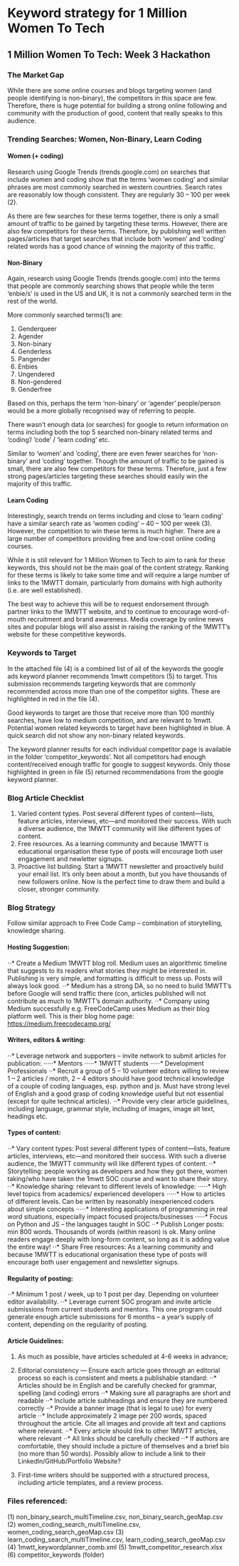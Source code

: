 # Keyword strategy for 1 Million Women To Tech
## 1 Million Women To Tech: Week 3 Hackathon

### The Market Gap
While there are some online courses and blogs targeting women (and people identifying is non-binary), the competitors in this space are few. Therefore, there is huge potential for building a strong online following and community with the production of good, content that really speaks to this audience.

### Trending Searches: Women, Non-Binary, Learn Coding

#### Women (+ coding)
Research using Google Trends (trends.google.com) on searches that include women and coding show that the terms ‘women coding’ and similar phrases are most commonly searched in western countries. Search rates are reasonably low though consistent. They are regularly 30 – 100 per week (2).

As there are few searches for these terms together, there is only a small amount of traffic to be gained by targeting these terms. However, there are also few competitors for these terms. Therefore, by publishing well written pages/articles that target searches that include both ‘women’ and ‘coding’ related words has a good chance of winning the majority of this traffic.


#### Non-Binary
Again, research using Google Trends (trends.google.com) into the terms that people are commonly searching shows that people while the term ‘enbie/s’ is used in the US and UK, it is not a commonly searched term in the rest of the world.

More commonly searched terms(1) are:
1.	Genderqueer
2.	Agender
3.	Non-binary
4.	Genderless
5.	Pangender
6.	Enbies
7.	Ungendered
8.	Non-gendered
9.	Genderfree

Based on this, perhaps the term ‘non-binary’ or ‘agender’ people/person would be a more globally recognised way of referring to people.

There wasn’t enough data (or searches) for google to return information on terms including both the top 5 searched non-binary related terms and ‘coding’/ ‘code’ / ‘learn coding’ etc.

Similar to ‘women’ and ‘coding’, there are even fewer searches for ‘non-binary’ and ‘coding’ together. Though the amount of traffic to be gained  is small, there are also few competitors for these terms. Therefore, just a few strong pages/articles targeting these searches should easily win the majority of this traffic.

#### Learn Coding
Interestingly, search trends on terms including and close to ‘learn coding’ have a similar search rate as ‘women coding’ – 40 – 100 per week (3). However, the competition to win these terms is much higher. There are a large number of competitors providing free and low-cost online coding courses.

While it is still relevant for 1 Million Women to Tech to aim to rank for these keywords, this should not be the main goal of the content strategy. Ranking for these terms is likely to take some time and will require a large number of links to the 1MWTT domain, particularly from domains with high authority (i.e. are well established).

The best way to achieve this will be to request endorsement through partner links to the 1MWTT website, and to continue to encourage word-of-mouth recruitment and brand awareness. Media coverage by online news sites and popular blogs will also assist in raising the ranking of the 1MWTT’s website for these competitive keywords.

### Keywords to Target
In the attached file (4) is a combined list of all of the keywords the google ads keyword planner recommends 1mwtt competitors (5) to target. This submission recommends targeting keywords that are commonly recommended across more than one of the competitor sights. These are highlighted in red in the file (4).

Good keywords to target are those that receive more than 100 monthly searches, have low to medium competition, and are relevant to 1mwtt. Potential women related keywords to target have been highlighted in blue. A quick search did not show any non-binary related keywords.

The keyword planner results for each individual competitor page is available in the folder ‘competitor_keywords’. Not all competitors had enough content/received enough traffic for google to suggest keywords. Only those highlighted in green in file (5) returned recommendations from the google keyword planner.

### Blog Article Checklist
1.	Varied content types. Post several different types of content—lists, feature articles, interviews, etc—and monitored their success. With such a diverse audience, the 1MWTT community will like different types of content.
2.	Free resources. As a learning community and because 1MWTT is educational organisation these type of posts will encourage both user engagement and newletter signups.
3.	Proactive list building. Start a 1MWTT newsletter and proactively build your email list. It’s only been about a month, but you have thousands of new followers online. Now is the perfect time to draw them and build a closer, stronger community.


### Blog Strategy
Follow similar approach to Free Code Camp – combination of storytelling, knowledge sharing.

#### Hosting Suggestion:
⋅⋅*	Create a Medium 1MWTT blog roll. Medium uses an algorithmic timeline that suggests to its readers what stories they might be interested in. Publishing is very simple, and formatting is difficult to mess up. Posts will always look good.
⋅⋅*	Medium has a strong DA, so no need to build 1MWTT’s before Google will send traffic there (con, articles published will not contribute as much to 1MWTT’s domain authority.
⋅⋅*	Company using Medium successfully e.g. FreeCodeCamp uses Medium as their blog platform well. This is their blog home page: https://medium.freecodecamp.org/

#### Writers, editors & writing:
⋅⋅*	Leverage network and supporters – invite network to submit articles for publication:
⋅⋅⋅⋅⋅*	Mentors
⋅⋅⋅⋅⋅*	1MWTT students
⋅⋅⋅⋅⋅*	Development Professionals
⋅⋅*	Recruit a group of 5 – 10 volunteer editors willing to review 1 – 2 articles / month, 2 – 4 editors should have good technical knowledge of a couple of coding languages, esp. python and js. Must have strong level of English and a good grasp of coding knowledge useful but not essential (except for quite technical articles).
⋅⋅*	Provide very clear article guidelines, including language, grammar style, including of images, image alt text, headings etc.

#### Types of content:
⋅⋅*	Vary content types: Post several different types of content—lists, feature articles, interviews, etc—and monitored their success. With such a diverse audience, the 1MWTT community will like different types of content.
⋅⋅*	Storytelling: people working as developers and how they got there, women taking/who have taken the 1mwtt SOC course and want to share their story.
⋅⋅*	Knowledge sharing: relevant to different levels of knowledge:
⋅⋅⋅⋅⋅*	High level topics from academics/ experienced developers
⋅⋅⋅⋅⋅*	How to articles of different levels. Can be written by reasonably inexperienced coders about simple concepts
⋅⋅⋅⋅⋅*	Interesting applications of programming in real word situations, especially impact focused projects/businesses
⋅⋅⋅⋅⋅*	Focus on Python and JS – the languages taught in SOC
⋅⋅*	Publish Longer posts: min 800 words. Thousands of words (within reason) is ok. Many online readers engage deeply with long-form content, so long as it is adding value the entire way!
⋅⋅*	Share Free resources: As a learning community and because 1MWTT is educational organisation these type of posts will encourage both user engagement and newsletter signups.


#### Regularity of posting:
⋅⋅*	Minimum 1 post / week, up to 1 post per day. Depending on volunteer editor availability.
⋅⋅*	Leverage current SOC program and invite article submissions from current students and mentors. This one program could generate enough article submissions for 6 months – a year’s supply of content, depending on the regularity of posting.

#### Article Guidelines:
1.	As much as possible, have articles scheduled at 4-6 weeks in advance;
2.	Editorial consistency — Ensure each article goes through an editorial process so each is consistent and meets a publishable standard:
⋅⋅* Articles should be in English and be carefully checked for grammar, spelling (and coding) errors
⋅⋅*	Making sure all paragraphs are short and readable
⋅⋅*	Include article subheadings and ensure they are numbered correctly
⋅⋅*	Provide a banner image (that is legal to use) for every article
⋅⋅*	Include approximately 2 image per 200 words, spaced throughout the article. Cite all images and provide alt text and captions where relevant.
⋅⋅*	Every article should link to other 1MWTT articles, where relevant
⋅⋅*	All links should be carefully checked
⋅⋅*	If authors are comfortable, they should include a picture of themselves and a brief bio (no more than 50 words).
Possibly allow to include a link to their LinkedIn/GitHub/Portfolio Website?

3.	First-time writers should be supported with a structured process, including article templates, and a review process.


### Files referenced:
(1)	non_binary_search_multiTimeline.csv, non_binary_search_geoMap.csv
(2)	women_coding_search_multiTimeline.csv, women_coding_search_geoMap.csv
(3)	learn_coding_search_multiTimeline.csv, learn_coding_search_geoMap.csv
(4)	1mwtt_keywordplanner_comb.xml
(5)	1mwtt_competitor_research.xlsx
(6)	competitor_keywords (folder)
